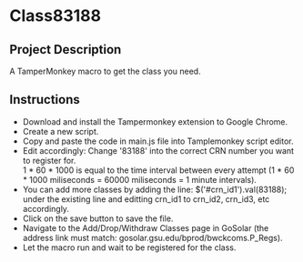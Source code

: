 # Class83188

## Project Description
A TamperMonkey macro to get the class you need.

## Instructions
- Download and install the Tampermonkey extension to Google Chrome. 
- Create a new script.
- Copy and paste the code in main.js file into Tamplemonkey script editor.
- Edit accordingly: Change '83188' into the correct CRN number you want to register for.  
  1 * 60 * 1000 is equal to the time interval between every attempt (1 * 60 * 1000 miliseconds = 60000 miliseconds = 1 minute intervals).
- You can add more classes by adding the line: $('#crn_id1').val(83188); under the existing line and editting crn_id1 to crn_id2, crn_id3, etc accordingly.
- Click on the save button to save the file.
- Navigate to the Add/Drop/Withdraw Classes page in GoSolar (the address link must match: gosolar.gsu.edu/bprod/bwckcoms.P_Regs).
- Let the macro run and wait to be registered for the class.
